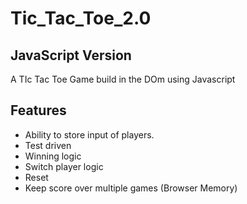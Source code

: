 # Tic_Tac_Toe_2.0

## JavaScript Version

A TIc Tac Toe Game build in the DOm using Javascript

## Features

-   Ability to store input of players.
-   Test driven
-   Winning logic
-   Switch player logic
-   Reset
-   Keep score over multiple games (Browser Memory)




